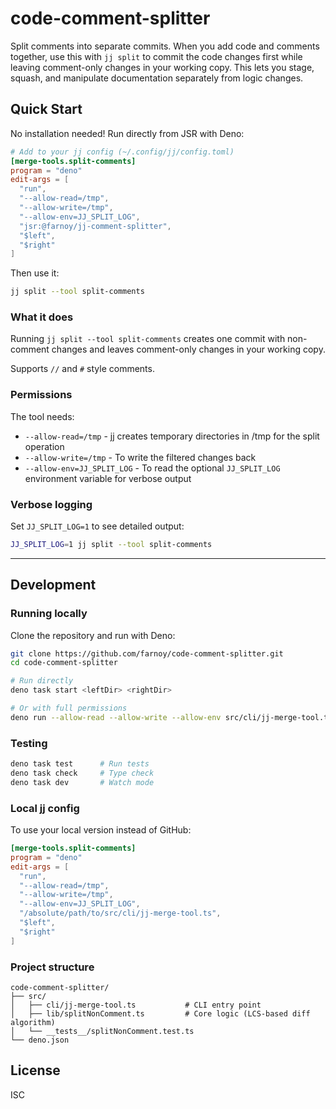 # code-comment-splitter

Split comments into separate commits. When you add code and comments together, use this with `jj split` to commit the code changes first while leaving comment-only changes in your working copy. This lets you stage, squash, and manipulate documentation separately from logic changes.

## Quick Start

No installation needed! Run directly from JSR with Deno:

```toml
# Add to your jj config (~/.config/jj/config.toml)
[merge-tools.split-comments]
program = "deno"
edit-args = [
  "run",
  "--allow-read=/tmp",
  "--allow-write=/tmp",
  "--allow-env=JJ_SPLIT_LOG",
  "jsr:@farnoy/jj-comment-splitter",
  "$left",
  "$right"
]
```

Then use it:

```bash
jj split --tool split-comments
```

### What it does

Running `jj split --tool split-comments` creates one commit with non-comment changes and leaves comment-only changes in your working copy.

Supports `//` and `#` style comments.

### Permissions

The tool needs:
- `--allow-read=/tmp` - jj creates temporary directories in /tmp for the split operation
- `--allow-write=/tmp` - To write the filtered changes back
- `--allow-env=JJ_SPLIT_LOG` - To read the optional `JJ_SPLIT_LOG` environment variable for verbose output

### Verbose logging

Set `JJ_SPLIT_LOG=1` to see detailed output:

```bash
JJ_SPLIT_LOG=1 jj split --tool split-comments
```

---

## Development

### Running locally

Clone the repository and run with Deno:

```bash
git clone https://github.com/farnoy/code-comment-splitter.git
cd code-comment-splitter

# Run directly
deno task start <leftDir> <rightDir>

# Or with full permissions
deno run --allow-read --allow-write --allow-env src/cli/jj-merge-tool.ts <leftDir> <rightDir>
```

### Testing

```bash
deno task test      # Run tests
deno task check     # Type check
deno task dev       # Watch mode
```

### Local jj config

To use your local version instead of GitHub:

```toml
[merge-tools.split-comments]
program = "deno"
edit-args = [
  "run",
  "--allow-read=/tmp",
  "--allow-write=/tmp",
  "--allow-env=JJ_SPLIT_LOG",
  "/absolute/path/to/src/cli/jj-merge-tool.ts",
  "$left",
  "$right"
]
```

### Project structure

```
code-comment-splitter/
├── src/
│   ├── cli/jj-merge-tool.ts           # CLI entry point
│   ├── lib/splitNonComment.ts         # Core logic (LCS-based diff algorithm)
│   └── __tests__/splitNonComment.test.ts
└── deno.json
```

## License

ISC

